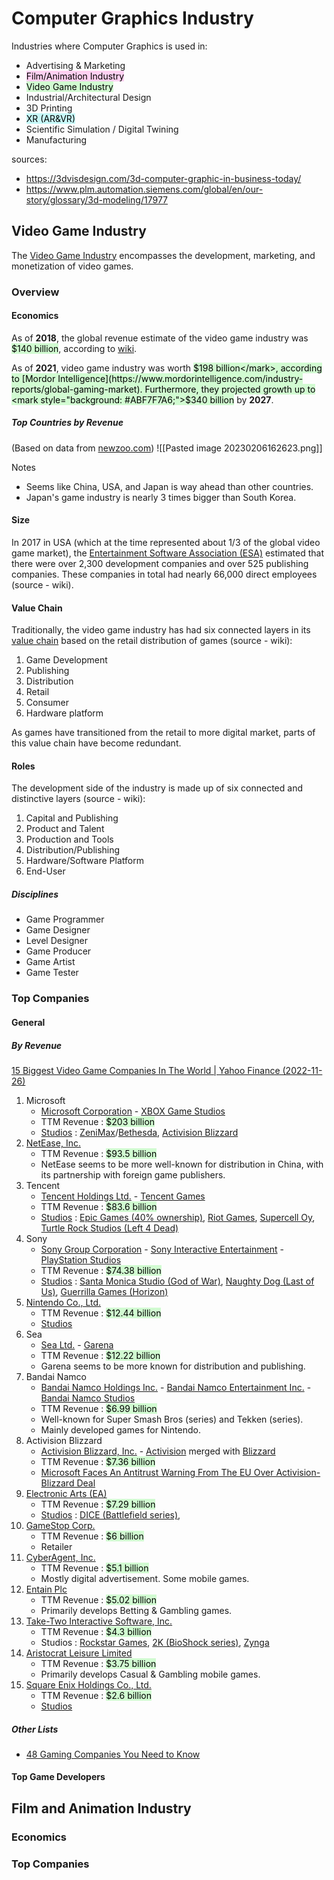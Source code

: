 # Computer Graphics Industry
Industries where Computer Graphics is used in:
- Advertising & Marketing
- <mark style="background: #FFB8EBA6;">Film/Animation Industry</mark>
- <mark style="background: #BBFABBA6;">Video Game Industry</mark>
- Industrial/Architectural Design
- 3D Printing
- <mark style="background: #ABF7F7A6;">XR (AR&VR)</mark>
- Scientific Simulation / Digital Twining
- Manufacturing

sources:
- https://3dvisdesign.com/3d-computer-graphic-in-business-today/
- https://www.plm.automation.siemens.com/global/en/our-story/glossary/3d-modeling/17977

## Video Game Industry
The [Video Game Industry](https://en.wikipedia.org/wiki/Video_game_industry) encompasses the development, marketing, and monetization of video games.

### Overview
#### Economics
As of **2018**, the global revenue estimate of the video game industry was <mark style="background: #BBFABBA6;">$140 billion</mark>, according to [wiki](https://en.wikipedia.org/wiki/Video_game_industry#Economics).

As of **2021**, video game industry was worth <mark style="background: #BBFABBA6;">$198 billion</mark>, according to [Mordor Intelligence](https://www.mordorintelligence.com/industry-reports/global-gaming-market). Furthermore, they projected growth up to <mark style="background: #ABF7F7A6;">$340 billion</mark> by **2027**.

##### Top Countries by Revenue
(Based on data from [newzoo.com](https://newzoo.com/insights/rankings/top-10-countries-by-game-revenues))
![[Pasted image 20230206162623.png]]

Notes
- Seems like China, USA, and Japan is way ahead than other countries.
- Japan's game industry is nearly 3 times bigger than South Korea.

#### Size
In 2017 in USA (which at the time represented about 1/3 of the global video game market), the [Entertainment Software Association (ESA)](https://en.wikipedia.org/wiki/Entertainment_Software_Association) estimated that there were over 2,300 development companies and over 525 publishing companies. These companies in total had nearly 66,000 direct employees (source - wiki).

#### Value Chain
Traditionally, the video game industry has had six connected layers in its [value chain](https://en.wikipedia.org/wiki/Value_chain) based on the retail distribution of games (source - wiki):
1. Game Development
2. Publishing
3. Distribution
4. Retail
5. Consumer
6. Hardware platform

As games have transitioned from the retail to more digital market, parts of this value chain have become redundant.

#### Roles
The development side of the industry is made up of six connected and distinctive layers (source - wiki):
1. Capital and Publishing
2. Product and Talent
3. Production and Tools
4. Distribution/Publishing
5. Hardware/Software Platform
6. End-User

##### Disciplines
- Game Programmer
- Game Designer
- Level Designer
- Game Producer
- Game Artist
- Game Tester

### Top Companies
#### General
##### By Revenue
[15 Biggest Video Game Companies In The World | Yahoo Finance (2022-11-26)](https://finance.yahoo.com/news/15-biggest-video-game-companies-121809876.html)
1. Microsoft
   - [Microsoft Corporation](https://en.wikipedia.org/wiki/Microsoft) - [XBOX Game Studios](https://en.wikipedia.org/wiki/Xbox_Game_Studios)
   - TTM Revenue : <mark style="background: #BBFABBA6;">$203 billion</mark>
   - [Studios](https://en.wikipedia.org/wiki/Xbox_Game_Studios#Subsidiaries_and_divisions) : [ZeniMax](https://en.wikipedia.org/wiki/ZeniMax_Media)/[Bethesda](https://en.wikipedia.org/wiki/Bethesda_Softworks), [Activision Blizzard](https://en.wikipedia.org/wiki/Activision_Blizzard)
2. [NetEase, Inc.](https://en.wikipedia.org/wiki/NetEase)
   - TTM Revenue : <mark style="background: #BBFABBA6;">$93.5 billion</mark>
   - NetEase seems to be more well-known for distribution in China, with its partnership with foreign game publishers.
3. Tencent
   - [Tencent Holdings Ltd.](https://en.wikipedia.org/wiki/Tencent) - [Tencent Games](https://en.wikipedia.org/wiki/Tencent_Games)
   - TTM Revenue : <mark style="background: #BBFABBA6;">$83.6 billion</mark>
   - [Studios](https://en.wikipedia.org/wiki/Tencent#Foreign_investments) : [Epic Games (40% ownership)](https://en.wikipedia.org/wiki/Epic_Games), [Riot Games](https://en.wikipedia.org/wiki/Riot_Games), [Supercell Oy](<https://en.wikipedia.org/wiki/Supercell_(video_game_company)>), [Turtle Rock Studios (Left 4 Dead)](https://en.wikipedia.org/wiki/Turtle_Rock_Studios)
4. Sony
   - [Sony Group Corporation](https://en.wikipedia.org/wiki/Sony) - [Sony Interactive Entertainment](https://en.wikipedia.org/wiki/Sony_Interactive_Entertainment) - [PlayStation Studios](https://en.wikipedia.org/wiki/PlayStation_Studios)
   - TTM Revenue : <mark style="background: #BBFABBA6;">$74.38 billion</mark>
   - [Studios](https://en.wikipedia.org/wiki/PlayStation_Studios#Studios) : [Santa Monica Studio (God of War)](https://en.wikipedia.org/wiki/Santa_Monica_Studio), [Naughty Dog (Last of Us)](https://en.wikipedia.org/wiki/Naughty_Dog), [Guerrilla Games (Horizon)](https://en.wikipedia.org/wiki/Guerrilla_Games)
5. [Nintendo Co., Ltd.](https://en.wikipedia.org/wiki/Nintendo)
   - TTM Revenue : <mark style="background: #BBFABBA6;">$12.44 billion</mark>
   - [Studios](https://en.wikipedia.org/wiki/Nintendo#Subsidiaries)
6. Sea
   - [Sea Ltd.](<[Sea Ltd.](https://en.wikipedia.org/wiki/Sea_Ltd)>) - [Garena](https://en.wikipedia.org/wiki/Garena)
   - TTM Revenue : <mark style="background: #BBFABBA6;">$12.22 billion</mark>
   - Garena seems to be more known for distribution and publishing.
7. Bandai Namco
   - [Bandai Namco Holdings Inc.](https://en.wikipedia.org/wiki/Bandai_Namco_Holdings) - [Bandai Namco Entertainment Inc.](https://en.wikipedia.org/wiki/Bandai_Namco_Entertainment) - [Bandai Namco Studios](https://en.wikipedia.org/wiki/Bandai_Namco_Studios)
   - TTM Revenue : <mark style="background: #BBFABBA6;">$6.99 billion</mark>
   - Well-known for Super Smash Bros (series) and Tekken (series).
   - Mainly developed games for Nintendo.
8. Activision Blizzard
   - [Activision Blizzard, Inc.](https://en.wikipedia.org/wiki/Activision_Blizzard) - [Activision](https://en.wikipedia.org/wiki/Activision) merged with [Blizzard](https://en.wikipedia.org/wiki/Blizzard_Entertainment)
   - TTM Revenue : <mark style="background: #BBFABBA6;">$7.36 billion</mark>
   - [Microsoft Faces An Antitrust Warning From The EU Over Activision-Blizzard Deal](https://exputer.com/news/microsoft-antitrust-warning-eu/)
9. [Electronic Arts (EA)](https://en.wikipedia.org/wiki/Electronic_Arts)
   - TTM Revenue : <mark style="background: #BBFABBA6;">$7.29 billion</mark>
   - [Studios](https://en.wikipedia.org/wiki/Electronic_Arts#Development_studios) : [DICE (Battlefield series)](<https://en.wikipedia.org/wiki/DICE_(company)>), 
10. [GameStop Corp.](https://en.wikipedia.org/wiki/GameStop#GameTrust_Games)
    - TTM Revenue : <mark style="background: #BBFABBA6;">$6 billion</mark>
    - Retailer
11. [CyberAgent, Inc.](https://en.wikipedia.org/wiki/CyberAgent)
    - TTM Revenue : <mark style="background: #BBFABBA6;">$5.1 billion</mark>
    - Mostly digital advertisement. Some mobile games.
12. [Entain Plc](https://en.wikipedia.org/wiki/Entain)
    - TTM Revenue : <mark style="background: #BBFABBA6;">$5.02 billion</mark>
    - Primarily develops Betting & Gambling games.
13. [Take-Two Interactive Software, Inc.](https://en.wikipedia.org/wiki/Take-Two_Interactive)
    - TTM Revenue : <mark style="background: #BBFABBA6;">$4.3 billion</mark>
    - Studios : [Rockstar Games](https://en.wikipedia.org/wiki/Rockstar_Games), [2K (BioShock series)](<https://en.wikipedia.org/wiki/2K_(company)>), [Zynga](https://en.wikipedia.org/wiki/Zynga)
14. [Aristocrat Leisure Limited](https://en.wikipedia.org/wiki/Aristocrat_Leisure)
    - TTM Revenue : <mark style="background: #BBFABBA6;">$3.75 billion</mark>
    - Primarily develops Casual & Gambling mobile games.
15. [Square Enix Holdings Co., Ltd.](https://en.wikipedia.org/wiki/Square_Enix)
    - TTM Revenue : <mark style="background: #BBFABBA6;">$2.6 billion</mark>
    - [Studios](https://en.wikipedia.org/wiki/Square_Enix#Subsidiaries)

##### Other Lists
- [48 Gaming Companies You Need to Know](https://builtin.com/gaming/gaming-companies)

#### Top Game Developers


## Film and Animation Industry

### Economics

### Top Companies

